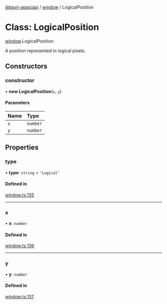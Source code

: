 [@tauri-apps/api](../README.md) / [window](../modules/window.md) / LogicalPosition

# Class: LogicalPosition

[window](../modules/window.md).LogicalPosition

A position represented in logical pixels.

## Constructors

### constructor

• **new LogicalPosition**(`x`, `y`)

#### Parameters

| Name | Type |
| :------ | :------ |
| `x` | `number` |
| `y` | `number` |

## Properties

### type

• **type**: `string` = `'Logical'`

#### Defined in

[window.ts:135](https://github.com/tauri-apps/tauri/blob/7bbf167/tooling/api/src/window.ts#L135)

___

### x

• **x**: `number`

#### Defined in

[window.ts:136](https://github.com/tauri-apps/tauri/blob/7bbf167/tooling/api/src/window.ts#L136)

___

### y

• **y**: `number`

#### Defined in

[window.ts:137](https://github.com/tauri-apps/tauri/blob/7bbf167/tooling/api/src/window.ts#L137)

